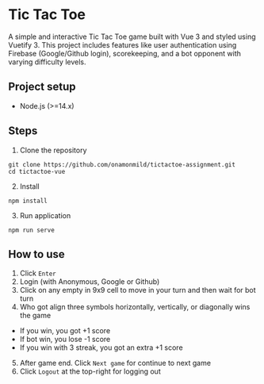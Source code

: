 # Tic Tac Toe
A simple and interactive Tic Tac Toe game built with Vue 3 and styled using Vuetify 3. This project includes features like user authentication using Firebase (Google/Github login), scorekeeping, and a bot opponent with varying difficulty levels.

## Project setup
* Node.js (>=14.x)

## Steps
1. Clone the repository
```
git clone https://github.com/onamonmild/tictactoe-assignment.git
cd tictactoe-vue
```
2. Install
```
npm install
```
3. Run application
```
npm run serve
```

## How to use
1. Click `Enter`
2. Login (with Anonymous, Google or Github)
3. Click on any empty in 9x9 cell to move in your turn and then wait for bot turn
4. Who got align three symbols horizontally, vertically, or diagonally wins the game
* If you win, you got +1 score
* If bot win, you lose -1 score
* If you win with 3 streak, you got an extra +1 score
5. After game end. Click `Next game` for continue to next game
6. Click `Logout` at the top-right for logging out
